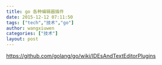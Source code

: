 ```yaml
---
title: go 各种编辑器插件
date: 2015-12-12 07:11:50
tags: ["tech","技术","go"]
author: wangxiuwen
categories: ["技术"]
layout: post
---
```





https://github.com/golang/go/wiki/IDEsAndTextEditorPlugins

